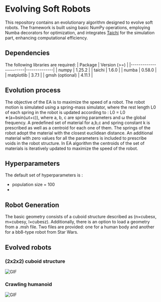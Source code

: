 # Evolving Soft Robots

This repository contains an evolutionary algorithm designed to evolve soft robots. The framework is built using basic NumPy operations, employing Numba decorators for optimization, and integrates <a href="https://www.taichi-lang.org/">Taichi</a> for the simulation part, enhancing computational efficiency.

## Dependencies
The following libraries are required:
| Package               | Version (>=) |
|-----------------------|--------------|
| numpy                 | 1.25.2       |
| taichi                | 1.6.0        |
| numba                 | 0.58.0       |
| matplotlib            | 3.7.1        |
| gmsh (optional)       | 4.11.1       |

## Evolution process
The objective of the EA is to maximize the speed of a robot. The robot motion is simulated using a spring-mass simulator, where the rest length L0 of each spring in the robot is updated according to : L0 = L0 ∗(a+bsin(ωt+c)), where a, b, c are spring parameters and ω the global frequency. A predefined set of material for a,b,c and spring constant k is prescribed as well as a centroid for each one of them. The springs of the robot adopt the material with the closest euclidean distance. An additional material with zero values for all the parameters is included to prescribe voids in the robot structure. In EA algorithm the centroids of the set of materials is iteratively updated to maximize the speed of the robot.

## Hyperparameters
The default set of hyperparameters is :

- population size = 100 
-  

## Robot Generation
The basic geometry consists of a cuboid structure described as (n×cubesx, m×cubesy, l×cubesz). Additionally, there is an option to load a geometry from a .msh file. Two files are provided: one for a human body and another for a bb8-type robot from Star Wars.

## Evolved robots 

### (2x2x2) cuboid structure
![GIF](2x2.gif)

### Crawling humanoid
![GIF](human.gif)

